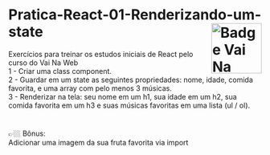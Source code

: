 # Pratica-React-01-Renderizando-um-state <img src="https://i.ibb.co/QpLTKSz/badge-M2-T2.png" alt="Badge Vai Na Web T2.1" width="100" align="right">
Exercícios para treinar os estudos iniciais de React pelo curso do Vai Na Web<br>
1 - Criar uma class component.<br> 
2 - Guardar em um state as seguintes propriedades: nome, idade, comida favorita, e uma array com pelo menos 3 músicas.<br>
3 - Renderizar na tela: seu nome em um h1, sua idade em um h2, sua comida favorita em um h3 e suas músicas favoritas em uma lista (ul / ol).<br>
#
👉🏼 Bônus:<br>
Adicionar uma imagem da sua fruta favorita via import
